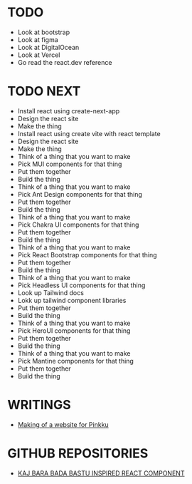 # TODO

- Look at bootstrap
- Look at figma
- Look at DigitalOcean
- Look at Vercel
- Go read the react.dev reference

# TODO NEXT

- Install react using create-next-app
- Design the react site
- Make the thing
- Install react using create vite with react template
- Design the react site
- Make the thing
- Think of a thing that you want to make
- Pick MUI components for that thing
- Put them together
- Build the thing
- Think of a thing that you want to make
- Pick Ant Design components for that thing
- Put them together
- Build the thing
- Think of a thing that you want to make
- Pick Chakra UI components for that thing
- Put them together
- Build the thing
- Think of a thing that you want to make
- Pick React Bootstrap components for that thing
- Put them together
- Build the thing
- Think of a thing that you want to make
- Pick Headless UI components for that thing
- Look up Tailwind docs
- Lokk up tailwind component libraries
- Put them together
- Build the thing
- Think of a thing that you want to make
- Pick HeroUI components for that thing
- Put them together
- Build the thing
- Think of a thing that you want to make
- Pick Mantine components for that thing
- Put them together
- Build the thing

# WRITINGS

- <a href="./texts/001.md">Making of a website for Pinkku</a>

# GITHUB REPOSITORIES

- <a href="https://github.com/pessiv/bastu-aika-react-component">KAJ BARA BADA BASTU INSPIRED REACT COMPONENT</a>
